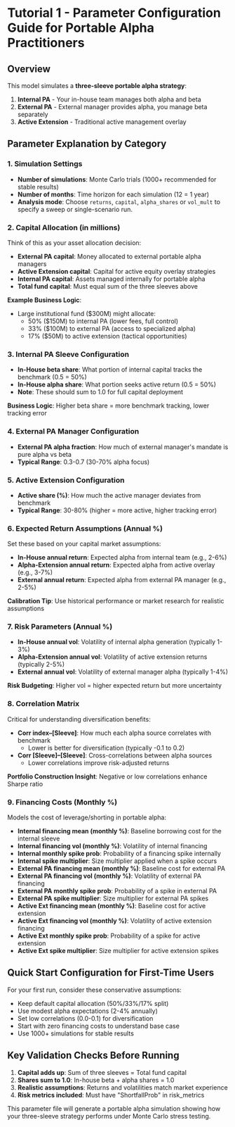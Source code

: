 # Tutorial 1 - Parameter Configuration Guide for Portable Alpha Practitioners

## Overview
This model simulates a **three-sleeve portable alpha strategy**:
1. **Internal PA** - Your in-house team manages both alpha and beta
2. **External PA** - External manager provides alpha, you manage beta separately  
3. **Active Extension** - Traditional active management overlay

## Parameter Explanation by Category

### 1. Simulation Settings
- **Number of simulations**: Monte Carlo trials (1000+ recommended for stable results)
- **Number of months**: Time horizon for each simulation (12 = 1 year)
- **Analysis mode**: Choose `returns`, `capital`, `alpha_shares` or `vol_mult` to specify a sweep or single-scenario run.

### 2. Capital Allocation (in millions)
Think of this as your asset allocation decision:
- **External PA capital**: Money allocated to external portable alpha managers
- **Active Extension capital**: Capital for active equity overlay strategies
- **Internal PA capital**: Assets managed internally for portable alpha
- **Total fund capital**: Must equal sum of the three sleeves above

**Example Business Logic**: 
- Large institutional fund ($300M) might allocate:
  - 50% ($150M) to internal PA (lower fees, full control)
  - 33% ($100M) to external PA (access to specialized alpha)
  - 17% ($50M) to active extension (tactical opportunities)

### 3. Internal PA Sleeve Configuration
- **In-House beta share**: What portion of internal capital tracks the benchmark (0.5 = 50%)
- **In-House alpha share**: What portion seeks active return (0.5 = 50%)
- **Note**: These should sum to 1.0 for full capital deployment

**Business Logic**: Higher beta share = more benchmark tracking, lower tracking error

### 4. External PA Manager Configuration  
- **External PA alpha fraction**: How much of external manager's mandate is pure alpha vs beta
- **Typical Range**: 0.3-0.7 (30-70% alpha focus)

### 5. Active Extension Configuration
- **Active share (%)**: How much the active manager deviates from benchmark
- **Typical Range**: 30-80% (higher = more active, higher tracking error)

### 6. Expected Return Assumptions (Annual %)
Set these based on your capital market assumptions:
- **In-House annual return**: Expected alpha from internal team (e.g., 2-6%)
- **Alpha-Extension annual return**: Expected alpha from active overlay (e.g., 3-7%)  
- **External annual return**: Expected alpha from external PA manager (e.g., 2-5%)

**Calibration Tip**: Use historical performance or market research for realistic assumptions

### 7. Risk Parameters (Annual %)
- **In-House annual vol**: Volatility of internal alpha generation (typically 1-3%)
- **Alpha-Extension annual vol**: Volatility of active extension returns (typically 2-5%)
- **External annual vol**: Volatility of external manager alpha (typically 1-4%)

**Risk Budgeting**: Higher vol = higher expected return but more uncertainty

### 8. Correlation Matrix
Critical for understanding diversification benefits:
- **Corr index–[Sleeve]**: How much each alpha source correlates with benchmark
  - Lower is better for diversification (typically -0.1 to 0.2)
- **Corr [Sleeve]–[Sleeve]**: Cross-correlations between alpha sources
  - Lower correlations improve risk-adjusted returns

**Portfolio Construction Insight**: Negative or low correlations enhance Sharpe ratio

### 9. Financing Costs (Monthly %)
Models the cost of leverage/shorting in portable alpha:
- **Internal financing mean (monthly %)**: Baseline borrowing cost for the internal sleeve
- **Internal financing vol (monthly %)**: Volatility of internal financing
- **Internal monthly spike prob**: Probability of a financing spike internally
- **Internal spike multiplier**: Size multiplier applied when a spike occurs
- **External PA financing mean (monthly %)**: Baseline cost for external PA
- **External PA financing vol (monthly %)**: Volatility of external PA financing
- **External PA monthly spike prob**: Probability of a spike in external PA
- **External PA spike multiplier**: Size multiplier for external PA spikes
- **Active Ext financing mean (monthly %)**: Baseline cost for active extension
- **Active Ext financing vol (monthly %)**: Volatility of active extension financing
- **Active Ext monthly spike prob**: Probability of a spike for active extension
- **Active Ext spike multiplier**: Size multiplier for active extension spikes

## Quick Start Configuration for First-Time Users

For your first run, consider these conservative assumptions:
- Keep default capital allocation (50%/33%/17% split)
- Use modest alpha expectations (2-4% annually)
- Set low correlations (0.0-0.1) for diversification
- Start with zero financing costs to understand base case
- Use 1000+ simulations for stable results

## Key Validation Checks Before Running
1. **Capital adds up**: Sum of three sleeves = Total fund capital
2. **Shares sum to 1.0**: In-house beta + alpha shares = 1.0
3. **Realistic assumptions**: Returns and volatilities match market experience
4. **Risk metrics included**: Must have "ShortfallProb" in risk_metrics

This parameter file will generate a portable alpha simulation showing how your three-sleeve strategy performs under Monte Carlo stress testing.
